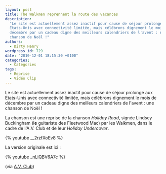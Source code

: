 ```yaml
---
layout: post
title: The Walkmen reprennent la route des vacances
description:
  "Le site est actuellement assez inactif pour cause de séjour prolongé aux
  Etats-Unis avec connectivité limitée, mais célébrons dignement le mois de
  décembre par un cadeau digne des meilleurs calendriers de l'avent : une
  chanson de Noël !"
authors:
  - Dirty Henry
wordpress_id: 729
date: "2010-12-01 18:15:30 +0100"
categories:
  - Catégories
tags:
  - Reprise
  - Vidéo Clip
---
```


Le site est actuellement assez inactif pour cause de séjour prolongé aux
Etats-Unis avec connectivité limitée, mais célébrons dignement le mois de
décembre par un cadeau digne des meilleurs calendriers de l'avent : une chanson
de Noël !

La chanson est une reprise de la chanson _Holiday Road_, signée Lindsey
Buckingham (**le** guitariste des Fleetwood Mac) par les Walkmen, dans le cadre
de l'A.V. Club et de leur _Holiday Undercover_.

{% youtube __2rzfXoEv8 %}

La version originale est ici :

{% youtube _nLiQBV6A7c %}

(via
[A.V. Club](http://www.avclub.com/articles/the-walkmen-cover-holiday-road,48355/))
